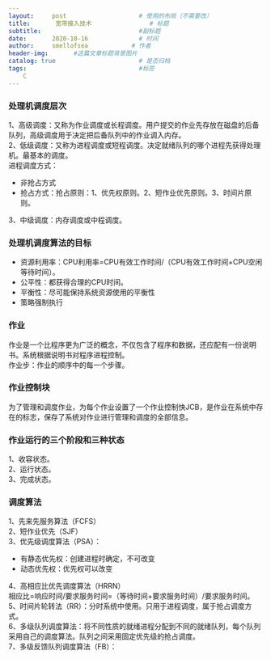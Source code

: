```yaml
---
layout:     post                    # 使用的布局（不需要改）
title:       宽带接入技术                # 标题 
subtitle:                           #副标题
date:       2020-10-16              # 时间
author:     smellofsea            # 作者
header-img:       #这篇文章标题背景图片
catalog: true                       # 是否归档
tags:                               #标签
    C
---
```

### 处理机调度层次 
1、高级调度：又称为作业调度或长程调度。用户提交的作业先存放在磁盘的后备队列，高级调度用于决定把后备队列中的作业调入内存。  
2、低级调度：又称为进程调度或短程调度。决定就绪队列的哪个进程先获得处理机。最基本的调度。  
进程调度方式：
- 非抢占方式
- 抢占方式：抢占原则：1、优先权原则。2、短作业优先原则。3、时间片原则。  

3、中级调度：内存调度或中程调度。  
### 处理机调度算法的目标
- 资源利用率：CPU利用率=CPU有效工作时间/（CPU有效工作时间+CPU空闲等待时间）。
- 公平性：都获得合理的CPU时间。
- 平衡性：尽可能保持系统资源使用的平衡性
- 策略强制执行
### 作业
作业是一个比程序更为广泛的概念，不仅包含了程序和数据，还应配有一份说明书。系统根据说明书对程序进程控制。  
作业步：作业的顺序中的每一个步骤。  
### 作业控制块  
为了管理和调度作业，为每个作业设置了一个作业控制快JCB，是作业在系统中存在的标志，保存了系统对作业进行管理和调度的全部信息。
### 作业运行的三个阶段和三种状态
1、收容状态。  
2、运行状态。  
3、完成状态。
### 调度算法
1、先来先服务算法（FCFS）  
2、短作业优先（SJF）  
3、优先级调度算法（PSA）：
- 有静态优先权：创建进程时确定，不可改变
- 动态优先权：优先权可以改变

4、高相应比优先调度算法（HRRN）  
相应比=响应时间/要求服务时间=（等待时间+要求服务时间）/要求服务时间。  
5、时间片轮转法（RR）：分时系统中使用。只用于进程调度，属于抢占调度方式。  
6、多级队列调度算法：将不同性质的就绪进程分配到不同的就绪队列，每个队列采用自己的调度算法。队列之间采用固定优先级的抢占调度。  
7、多级反馈队列调度算法（FB）：



